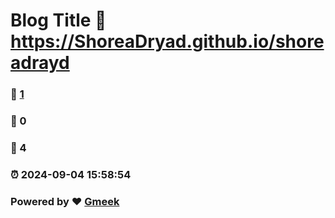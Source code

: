 # Blog Title :link: https://ShoreaDryad.github.io/shoreadrayd 
### :page_facing_up: [1](https://ShoreaDryad.github.io/shoreadrayd/tag.html) 
### :speech_balloon: 0 
### :hibiscus: 4 
### :alarm_clock: 2024-09-04 15:58:54 
### Powered by :heart: [Gmeek](https://github.com/Meekdai/Gmeek)
